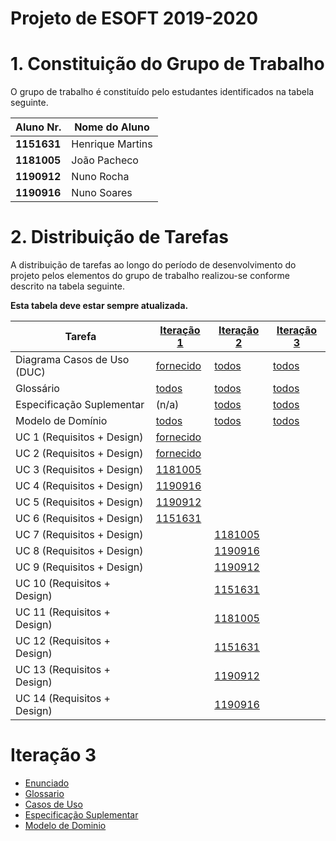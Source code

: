 # Projeto de ESOFT 2019-2020


# 1. Constituição do Grupo de Trabalho ###

O grupo de trabalho é constituído pelo estudantes identificados na tabela seguinte.

| Aluno Nr.	   | Nome do Aluno			          |
|--------------|------------------------------|
| **1151631**  | Henrique Martins             |
| **1181005**  | João Pacheco                 |
| **1190912**  | Nuno Rocha                   |
| **1190916**  | Nuno Soares                  |




# 2. Distribuição de Tarefas ###

A distribuição de tarefas ao longo do período de desenvolvimento do projeto pelos elementos do grupo de trabalho realizou-se conforme descrito na tabela seguinte.

**Esta tabela deve estar sempre atualizada.**

| Tarefa                      | [Iteração 1](Iteracao1/README.md) | [Iteração 2](Iteracao2/README.md) | [Iteração 3](Iteracao1/README.md) |
|-----------------------------|------------|------------|------------|
| Diagrama Casos de Uso (DUC) |  [fornecido](Iteracao1/DUC.md)   |   [todos](Iteracao2/DUC.md)  |   [todos](Iteracao3/DUC.md)  |
| Glossário  |  [todos](Iteracao1/Glossario.md)   |   [todos](Iteracao2/Glossario.md)  |   [todos](Iteracao3/Glossario.md)  |
| Especificação Suplementar   |   (n/a)    |   [todos](Iteracao2/FURPS.md)  |   [todos](Iteracao3/FURPS.md)  |
| Modelo de Domínio           |  [todos](Iteracao1/MD.md)   |   [todos](Iteracao2/MD.md)  |   [todos](Iteracao3/MD.md)  |
| UC 1 (Requisitos + Design)  |  [fornecido](Iteracao1/UC1_RegistarOrganizacao.md)   |            |            |
| UC 2 (Requisitos + Design)  |  [fornecido](Iteracao1/UC2_DefinirArea.md)   |            |            |
| UC 3 (Requisitos + Design)  |  [1181005](Iteracao1/UC3_DefinirCategoria.md)   |            |            |
| UC 4 (Requisitos + Design)  |  [1190916](Iteracao1/UC4_EspecificarCT.md)   |            |            |
| UC 5 (Requisitos + Design)  |  [1190912](Iteracao1/UC5_EspecificarColaborador.md)   |            |            |
| UC 6 (Requisitos + Design)  |  [1151631](Iteracao1/UC6_EspecificarTarefa.md)   |            |            |
| UC 7 (Requisitos + Design)  |  |[1181005](Iteracao2/UC7_RegistarFreelancer.md)             |            |
| UC 8 (Requisitos + Design)  |  |[1190916](Iteracao2/UC8_PublicarTarefa.md)               |            |
| UC 9 (Requisitos + Design)  |  |[1190912](Iteracao2/UC9_EfetuarCandidatura.md)               |            |
| UC 10 (Requisitos + Design) |  |[1151631](Iteracao2/UC10_SeriarAnuncio.md)               |            |
| UC 11 (Requisitos + Design) |  |[1181005](Iteracao3/UC11_AtualizarCandidatura.md)               |            |
| UC 12 (Requisitos + Design) |  |[1151631](Iteracao3/UC12_RetirarCandidatura.md)               |            |
| UC 13 (Requisitos + Design) |  |[1190912](Iteracao3/UC13_SeriarAutomaticamenteAnuncios.md)               |            |
| UC 14 (Requisitos + Design) |  |[1190916](Iteracao3/UC14_AdjudicarAnuncio.md)               |            |


# Iteração 3

* [Enunciado](Enunciado.md)
* [Glossario](Glossario.md)
* [Casos de Uso](DUC.md)
* [Especificação Suplementar](FURPS.md)
* [Modelo de Dominio](MD/MD.md)


